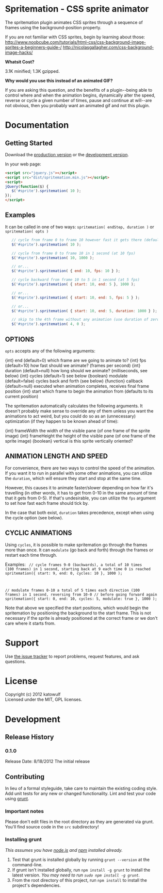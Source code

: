 
# Spritemation - CSS sprite animator

The spritemation plugin animates CSS sprites through a sequence of frames using the background-position property.

If you are not familiar with CSS sprites, begin by learning about those:
http://www.noobcube.com/tutorials/html-css/css-background-image-sprites-a-beginners-guide-/
http://nicolasgallagher.com/css-background-image-hacks/

**Whatsit Cost?**

 3.1K minified; 1.3K gzipped.

**Why would you use this instead of an animated GIF?**

If you are asking this question, and the benefits of a plugin--being able to control where and when the animation begins,
dynamically alter the speed, reverse or cycle a given number of times, pause and continue at will--are not obvious,
then you probably want an animated gif and not this plugin.

# Documentation

## Getting Started
Download the [production version][min] or the [development version][max].

[min]: https://raw.github.com/zenovations/spritemation/master/spritemation.min.js
[max]: https://raw.github.com/zenovations/spritemation/master/spritemation.js

In your web page:

```html
<script src="jquery.js"></script>
<script src="dist/spritemation.min.js"></script>
<script>
jQuery(function($) {
   $('#sprite').spritemation( 10 );
});
</script>
```

## Examples

It can be called in one of two ways: `spritemation( endStep, duration )` or `spritemation( opts )`

```javascript
   // cycle from frame 0 to frame 10 however fast it gets there (default is 30 fps, so pretty darn quickly)
   $('#sprite').spritemation( 10 );

   // cycle from frame 0 to frame 10 in 1 second (at 10 fps)
   $('#sprite').spritemation( 10, 1000 );

   // or...
   $('#sprite').spritemation( { end: 10, fps: 10 } );

   // cycle backward from frame 10 to 5 in 1 second (at 5 fps)
   $('#sprite').spritemation( { start: 10, end: 5 }, 1000 );

   // or...
   $('#sprite').spritemation( { start: 10, end: 5, fps: 5 } );

   // or...
   $('#sprite').spritemation( { start: 10, end: 5, duration: 1000 } );

   // skip to the 4th frame without any animation (use duration of zero)
   $('#sprite').spritemation( 4, 0 );
```

## OPTIONS

`opts` accepts any of the following arguments:

   {int}      end        (default=0) which frame are we going to animate to?
   {int}      fps        (default=10) how fast should we animate? (frames per second)
   {int}      duration   (default=null) how long should we animate? (milliseconds, see below)
   {int}      cycles     (default=1) see below
   {boolean}  modulate   (default=false) cycles back and forth (see below)
   {function} callback  {default=null} executed when animation completes, receives final frame position
   {int}      start       which frame to begin the animation from (defaults to its current position)

The spritemation automatically calculates the following arguments. It doesn't probably make sense to
override any of them unless you want the animations to act weird, but you could do so as an (unnecessary)
optimization (if they happen to be known ahead of time):

   {int}     frameWidth   the width of the visible pane (of one frame of the sprite image)
   {int}     frameHeight  the height of the visible pane (of one frame of the sprite image)
   {boolean} vertical     is this sprite vertically oriented?

## ANIMATION LENGTH AND SPEED

For convenience, there are two ways to control the speed of the animation. If you want it to run in parallel with
some other animations, you can utilize the `duration`, which will ensure they start and stop at the same time.

However, this causes it to animate faster/slower depending on how far it's travelling (in other words, it has
to get from 0-10 in the same amount of time that it gets from 0-5). If that's undesirable, you can utilize the
`fps` argument to set how fast each frame should tick by.

In the case that both exist, `duration` takes precedence, except when using the cycle option (see below).

## CYCLIC ANIMATIONS

Using `cycles`, it is possible to make spritemation go through the frames more than once. It can `modulate`
(go back and forth) through the frames or restart each time through.

Examples:
<code>
   // cycle frames 9-0 (backwards), a total of 10 times (100 frames) in 1 second, starting back at 9 each time 0 is reached
   spritemation({ start: 9, end: 0, cycles: 10 }, 1000 );

   // modulate frames 0-10 a total of 5 times each direction (100 frames) in 1 second, reversing from 10-0
   // before going forward again
   spritemation({ start: 0, end: 10, cycles: 5, modulate: true }, 1000 );
</code>

Note that above we specified the start positions, which would begin the spritemation by positioning the background
to the start frame. This is not necessary if the sprite is already positioned at the correct frame or we don't
care where it starts from.

# Support

Use [the issue tracker][issuetracker] to report problems, request features, and ask questions.

   [issuetracker]: http://github.com/Zenovations/spritemation/issues/

# License
Copyright (c) 2012 katowulf  
Licensed under the MIT, GPL licenses.

# Development

## Release History

### 0.1.0
Release Date: 8/18/2012
The initial release

## Contributing
In lieu of a formal styleguide, take care to maintain the existing coding style. Add unit tests for any new or changed functionality. Lint and test your code using [grunt](https://github.com/cowboy/grunt).

### Important notes
Please don't edit files in the root directory as they are generated via grunt. You'll find source code in the `src` subdirectory!

### Installing grunt
_This assumes you have [node.js](http://nodejs.org/) and [npm](http://npmjs.org/) installed already._

1. Test that grunt is installed globally by running `grunt --version` at the command-line.
1. If grunt isn't installed globally, run `npm install -g grunt` to install the latest version. _You may need to run `sudo npm install -g grunt`._
1. From the root directory of this project, run `npm install` to install the project's dependencies.
